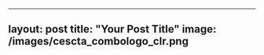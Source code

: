 <head>
  <!-- other head elements -->
  <meta property="og:image" content="{{ site.url }}[/path/to/your/image.jpg](https://cdn.ces.tech/ces/media/logos-and-icons/2023/cescta_combologo_clr.png)https://cdn.ces.tech/ces/media/logos-and-icons/2023/cescta_combologo_clr.png">
</head>


---
layout: post
title: "Your Post Title"
image: /images/cescta_combologo_clr.png
---
